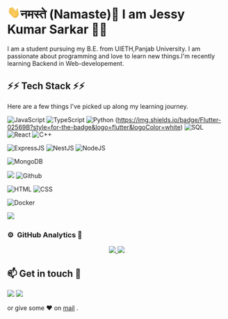 # <img src="https://raw.githubusercontent.com/ABSphreak/ABSphreak/master/gifs/Hi.gif" width="30px">नमस्ते (Namaste)🙏 I am Jessy Kumar Sarkar 👨‍💻

I am a student pursuing my B.E. from UIETH,Panjab University. I am passionate about programming and love to learn new things.I'm recently learning Backend in Web-developement.
 
## ⚡⚡ Tech Stack ⚡⚡

Here are a few things I've picked up along my learning journey.

![JavaScript](https://img.shields.io/badge/JavaScript-F7DF1E?style=for-the-badge&logo=javascript&logoColor=black) ![TypeScript](https://img.shields.io/badge/TypeScript-007ACC?style=for-the-badge&logo=typescript&logoColor=white) ![Python](https://img.shields.io/badge/-Python-000?style=for-the-badge&logo=python)  (https://img.shields.io/badge/Flutter-02569B?style=for-the-badge&logo=flutter&logoColor=white)
 ![SQL](https://img.shields.io/badge/-SQL-000?style=for-the-badge&logo=MySQL&logoColor=4479A1)
 ![React](https://img.shields.io/badge/-ReactJs-61DAFB?logo=react&logoColor=white&style=for-the-badge)
 ![C++](https://img.shields.io/badge/-c++-black?logo=c%2B%2B&style=social)

![ExpressJS](https://img.shields.io/badge/Express.js-404D59?style=for-the-badge) ![NestJS](https://img.shields.io/badge/nestjs%20-%23E0234E.svg?&style=for-the-badge&logo=nestjs&logoColor=white) ![NodeJS](https://img.shields.io/badge/Node.js-43853D?style=for-the-badge&logo=node.js&logoColor=white) 

![MongoDB](https://img.shields.io/badge/MongoDB-4EA94B?style=for-the-badge&logo=mongodb&logoColor=white)

![](https://img.shields.io/badge/git%20-%23F05033.svg?&style=for-the-badge&logo=git&logoColor=white) ![Github](https://img.shields.io/badge/github%20-%23121011.svg?&style=for-the-badge&logo=github&logoColor=white) 

![HTML](https://img.shields.io/badge/HTML5-E34F26?style=for-the-badge&logo=html5&logoColor=white) ![CSS](https://img.shields.io/badge/CSS-239120?&style=for-the-badge&logo=css3&logoColor=white)

![Docker](https://img.shields.io/badge/docker%20-%230db7ed.svg?&style=for-the-badge&logo=docker&logoColor=white)

![](https://img.shields.io/badge/-Arduino-00979D?style=for-the-badge&logo=Arduino&logoColor=white)


### ⚙️ &nbsp;GitHub Analytics 🥸

<p align="center">
<a href="https://github.com/jessy521">
  <img height="180em" src="https://github-readme-stats-eight-theta.vercel.app/api?username=jessy521&show_icons=true&theme=algolia&include_all_commits=true&count_private=true"/>
  <img height="180em" src="https://github-readme-stats-eight-theta.vercel.app/api/top-langs/?username=jessy521&layout=compact&langs_count=8&theme=algolia"/>
</a>
</p>

## 📫 Get in touch 🤝

<a href="https://www.linkedin.com/in/jessy-sarkar-a34663203/"><img src="https://img.shields.io/badge/-Jessy-0077B5?style=flat&logo=Linkedin&logoColor=white"/></a> 
<a href="https://www.facebook.com/profile.php?id=100008799511988"><img src="https://img.shields.io/badge/-@JESSY-1877F2?style=flat&logo=Facebook&logoColor=white"/></a>

or give some ♥ on [mail](mailto:jessykumarsarkar@gmail.com) .

<!-- ![visitors](https://visitor-badge.glitch.me/badge?page_id=adnanazmee/adnanazmee) -->
